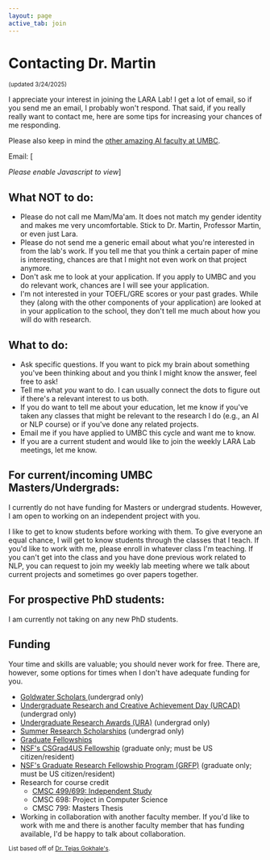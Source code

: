 ```yaml
---
layout: page
active_tab: join
---
```

# Contacting Dr. Martin
<small>(updated 3/24/2025)</small>

I appreciate your interest in joining the LARA Lab! I get a lot of email, so if you send me an email, I probably won't respond. That said, if you really really want to contact me, here are some tips for increasing your chances of me responding.

Please also keep in mind the <a href="https://ai.umbc.edu/ai-faculty/" aria-label="UMBC AI faculty">other amazing AI faculty at UMBC</a>.

Email: [<div id="emaillara" style="display:inline;"><noscript><i>Please enable Javascript to view</i></noscript></div>]

## What NOT to do:
* Please do not call me Mam/Ma'am. It does not match my gender identity and makes me very uncomfortable. Stick to Dr. Martin, Professor Martin, or even just Lara.
* Please do not send me a generic email about what you're interested in from the lab's work. If you tell me that you think a certain paper of mine is interesting, chances are that I might not even work on that project anymore. 
* Don't ask me to look at your application. If you apply to UMBC and you do relevant work, chances are I will see your application.
* I'm not interested in your TOEFL/GRE scores or your past grades. While they (along with the other components of your application) are looked at in your application to the school, they don't tell me much about how you will do with research. 


## What to do:
* Ask specific questions. If you want to pick my brain about something you've been thinking about and you think I might know the answer, feel free to ask!
* Tell me what *you* want to do. I can usually connect the dots to figure out if there's a relevant interest to us both.
* If you do want to tell me about your education, let me know if you've taken any classes that might be relevant to the research I do (e.g., an AI or NLP course) or if you've done any related projects.
* Email me if you have applied to UMBC this cycle and want me to know.
* If you are a current student and would like to join the weekly LARA Lab meetings, let me know.
     

## For current/incoming UMBC Masters/Undergrads:
I currently do not have funding for Masters or undergrad students. However, I am open to working on an independent project with you.

I like to get to know students before working with them. To give everyone an equal chance, I will get to know students through the classes that I teach. If you'd like to work with me, please enroll in whatever class I'm teaching. If you can't get into the class and you have done previous work related to NLP, you can request to join my weekly lab meeting where we talk about current projects and sometimes go over papers together.
	
        
## For prospective PhD students:
I am currently not taking on any new PhD students.


## Funding
Your time and skills are valuable; you should never work for free. There are, however, some options for times when I don't have adequate funding for you.

* <a href="https://ur.umbc.edu/prestigious-scholarships/goldwater-scholars/">Goldwater Scholars </a> (undergrad only)
* <a href="https://ur.umbc.edu/urcad/">Undergraduate Research and Creative Achievement Day (URCAD) </a> (undergrad only)
* <a href="https://ur.umbc.edu/ura/">Undergraduate Research Awards (URA)</a> (undergrad only)
* <a href="https://ur.umbc.edu/summer-research/">Summer Research Scholarships</a> (undergrad only)
* <a href="https://umbc.edu/admissions/graduate/funding">Graduate Fellowships</a>
* <a href="https://www.nsf.gov/cise/CSGrad4US/">NSF's CSGrad4US Fellowship</a> (graduate only; must be US citizen/resident)
* <a href="https://www.nsfgrfp.org/">NSF's Graduate Research Fellowship Program (GRFP)</a> (graduate only; must be US citizen/resident)
* Research for course credit
  * <a href="https://www.csee.umbc.edu/independent-study/"> CMSC 499/699: Independent Study</a>
  * CMSC 698: Project in Computer Science
  * CMSC 799: Masters Thesis
* Working in collaboration with another faculty member. If you'd like to work with me and there is another faculty member that has funding available, I'd be happy to talk about collaboration.

<small>List based off of <a href="https://www.tejasgokhale.com/faq.html">Dr. Tejas Gokhale's</a>.</small>
  
